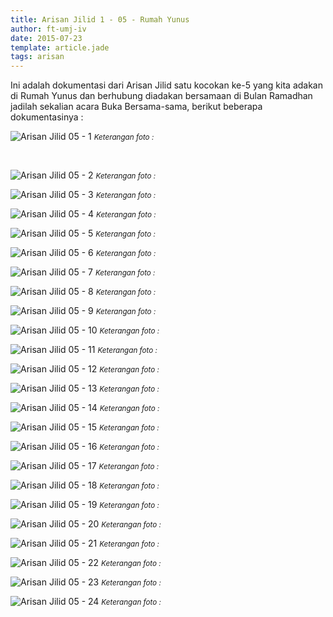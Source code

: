```yaml
---
title: Arisan Jilid 1 - 05 - Rumah Yunus
author: ft-umj-iv
date: 2015-07-23
template: article.jade
tags: arisan
---
```


Ini adalah dokumentasi dari Arisan Jilid satu kocokan ke-5 yang kita adakan di Rumah Yunus dan berhubung diadakan bersamaan di Bulan Ramadhan jadilah sekalian acara Buka Bersama-sama, berikut beberapa dokumentasinya :

![Arisan Jilid 05 - 1](Arisan-Jilid-05-1.jpg)
<small>_Keterangan foto :_</small>

<br/>
<div class="more"></div>

![Arisan Jilid 05 - 2](Arisan-Jilid-05-2.jpg)
<small>_Keterangan foto :_</small>

![Arisan Jilid 05 - 3](Arisan-Jilid-05-3.jpg)
<small>_Keterangan foto :_</small>

![Arisan Jilid 05 - 4](Arisan-Jilid-05-4.jpg)
<small>_Keterangan foto :_</small>

![Arisan Jilid 05 - 5](Arisan-Jilid-05-5.jpg)
<small>_Keterangan foto :_</small>

![Arisan Jilid 05 - 6](Arisan-Jilid-05-6.jpg)
<small>_Keterangan foto :_</small>

![Arisan Jilid 05 - 7](Arisan-Jilid-05-7.jpg)
<small>_Keterangan foto :_</small>

![Arisan Jilid 05 - 8](Arisan-Jilid-05-8.jpg)
<small>_Keterangan foto :_</small>

![Arisan Jilid 05 - 9](Arisan-Jilid-05-9.jpg)
<small>_Keterangan foto :_</small>

![Arisan Jilid 05 - 10](Arisan-Jilid-05-10.jpg)
<small>_Keterangan foto :_</small>

![Arisan Jilid 05 - 11](Arisan-Jilid-05-11.jpg)
<small>_Keterangan foto :_</small>

![Arisan Jilid 05 - 12](Arisan-Jilid-05-12.jpg)
<small>_Keterangan foto :_</small>

![Arisan Jilid 05 - 13](Arisan-Jilid-05-13.jpg)
<small>_Keterangan foto :_</small>

![Arisan Jilid 05 - 14](Arisan-Jilid-05-14.jpg)
<small>_Keterangan foto :_</small>

![Arisan Jilid 05 - 15](Arisan-Jilid-05-15.jpg)
<small>_Keterangan foto :_</small>

![Arisan Jilid 05 - 16](Arisan-Jilid-05-16.jpg)
<small>_Keterangan foto :_</small>

![Arisan Jilid 05 - 17](Arisan-Jilid-05-17.jpg)
<small>_Keterangan foto :_</small>

![Arisan Jilid 05 - 18](Arisan-Jilid-05-18.jpg)
<small>_Keterangan foto :_</small>

![Arisan Jilid 05 - 19](Arisan-Jilid-05-19.jpg)
<small>_Keterangan foto :_</small>

![Arisan Jilid 05 - 20](Arisan-Jilid-05-20.jpg)
<small>_Keterangan foto :_</small>

![Arisan Jilid 05 - 21](Arisan-Jilid-05-21.jpg)
<small>_Keterangan foto :_</small>

![Arisan Jilid 05 - 22](Arisan-Jilid-05-22.jpg)
<small>_Keterangan foto :_</small>

![Arisan Jilid 05 - 23](Arisan-Jilid-05-23.jpg)
<small>_Keterangan foto :_</small>

![Arisan Jilid 05 - 24](Arisan-Jilid-05-24.jpg)
<small>_Keterangan foto :_</small>